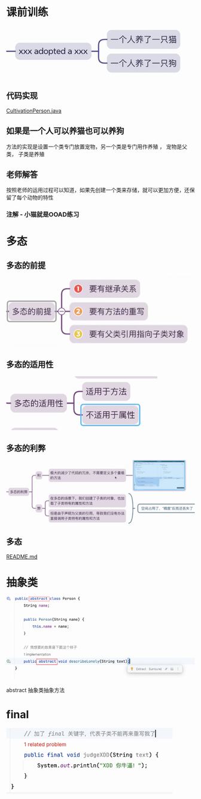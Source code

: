 # 课前训练

![img.png](img.png)

## 代码实现

[CultivationPerson.java](CultivationPerson.java)

## 如果是一个人可以养猫也可以养狗

方法的实现是设置一个类专门放置宠物，另一个类是专门用作养殖 ， 宠物是父类， 子类是养殖

## 老师解答

按照老师的运用过程可以知道，如果先创建一个类来存储，就可以更加方便，还保留了每个动物的特性

### 注解 - 小猫就是OOAD练习

# 多态

## 多态的前提

![img_1.png](img_1.png)

## 多态的适用性

![img_2.png](img_2.png)

## 多态的利弊

![img_3.png](img_3.png)

## 多态

[README.md](..%2FB20240323%2FREADME.md)

# 抽象类

![img_4.png](img_4.png)

abstract 抽象类抽象方法

# final

![img_5.png](img_5.png)


